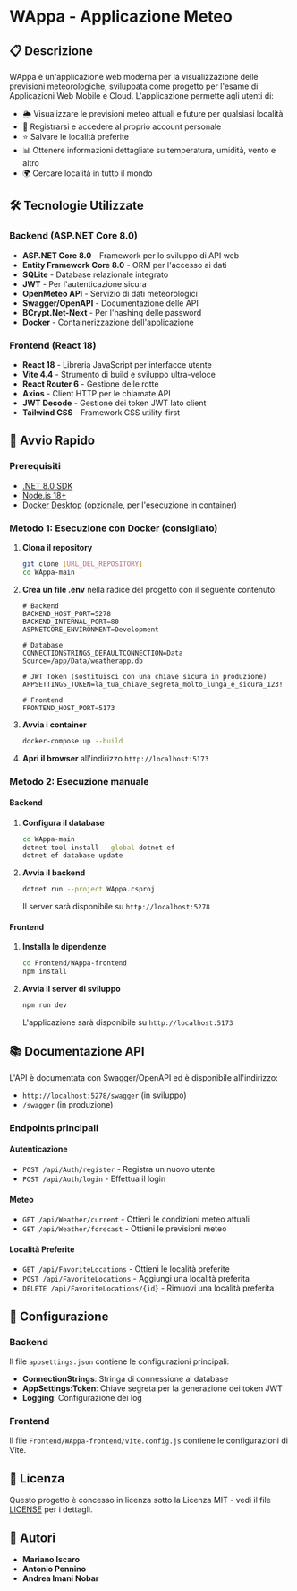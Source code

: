 # WAppa - Applicazione Meteo

## 📋 Descrizione
WAppa è un'applicazione web moderna per la visualizzazione delle previsioni meteorologiche, sviluppata come progetto per l'esame di Applicazioni Web Mobile e Cloud. L'applicazione permette agli utenti di:

- 🌦️ Visualizzare le previsioni meteo attuali e future per qualsiasi località
- 🔐 Registrarsi e accedere al proprio account personale
- ⭐ Salvare le località preferite
- 📊 Ottenere informazioni dettagliate su temperatura, umidità, vento e altro
- 🌍 Cercare località in tutto il mondo

## 🛠️ Tecnologie Utilizzate

### Backend (ASP.NET Core 8.0)
- **ASP.NET Core 8.0** - Framework per lo sviluppo di API web
- **Entity Framework Core 8.0** - ORM per l'accesso ai dati
- **SQLite** - Database relazionale integrato
- **JWT** - Per l'autenticazione sicura
- **OpenMeteo API** - Servizio di dati meteorologici
- **Swagger/OpenAPI** - Documentazione delle API
- **BCrypt.Net-Next** - Per l'hashing delle password
- **Docker** - Containerizzazione dell'applicazione

### Frontend (React 18)
- **React 18** - Libreria JavaScript per interfacce utente
- **Vite 4.4** - Strumento di build e sviluppo ultra-veloce
- **React Router 6** - Gestione delle rotte
- **Axios** - Client HTTP per le chiamate API
- **JWT Decode** - Gestione dei token JWT lato client
- **Tailwind CSS** - Framework CSS utility-first

## 🚀 Avvio Rapido

### Prerequisiti
- [.NET 8.0 SDK](https://dotnet.microsoft.com/download/dotnet/8.0)
- [Node.js 18+](https://nodejs.org/)
- [Docker Desktop](https://www.docker.com/products/docker-desktop) (opzionale, per l'esecuzione in container)

### Metodo 1: Esecuzione con Docker (consigliato)

1. **Clona il repository**
   ```bash
   git clone [URL_DEL_REPOSITORY]
   cd WAppa-main
   ```

2. **Crea un file .env** nella radice del progetto con il seguente contenuto:
   ```env
   # Backend
   BACKEND_HOST_PORT=5278
   BACKEND_INTERNAL_PORT=80
   ASPNETCORE_ENVIRONMENT=Development
   
   # Database
   CONNECTIONSTRINGS_DEFAULTCONNECTION=Data Source=/app/Data/weatherapp.db
   
   # JWT Token (sostituisci con una chiave sicura in produzione)
   APPSETTINGS_TOKEN=la_tua_chiave_segreta_molto_lunga_e_sicura_123!
   
   # Frontend
   FRONTEND_HOST_PORT=5173
   ```

3. **Avvia i container**
   ```bash
   docker-compose up --build
   ```

4. **Apri il browser** all'indirizzo `http://localhost:5173`

### Metodo 2: Esecuzione manuale

#### Backend

1. **Configura il database**
   ```bash
   cd WAppa-main
   dotnet tool install --global dotnet-ef
   dotnet ef database update
   ```

2. **Avvia il backend**
   ```bash
   dotnet run --project WAppa.csproj
   ```
   Il server sarà disponibile su `http://localhost:5278`

#### Frontend

1. **Installa le dipendenze**
   ```bash
   cd Frontend/WAppa-frontend
   npm install
   ```

2. **Avvia il server di sviluppo**
   ```bash
   npm run dev
   ```
   L'applicazione sarà disponibile su `http://localhost:5173`

## 📚 Documentazione API

L'API è documentata con Swagger/OpenAPI ed è disponibile all'indirizzo:
- `http://localhost:5278/swagger` (in sviluppo)
- `/swagger` (in produzione)

### Endpoints principali

#### Autenticazione
- `POST /api/Auth/register` - Registra un nuovo utente
- `POST /api/Auth/login` - Effettua il login

#### Meteo
- `GET /api/Weather/current` - Ottieni le condizioni meteo attuali
- `GET /api/Weather/forecast` - Ottieni le previsioni meteo

#### Località Preferite
- `GET /api/FavoriteLocations` - Ottieni le località preferite
- `POST /api/FavoriteLocations` - Aggiungi una località preferita
- `DELETE /api/FavoriteLocations/{id}` - Rimuovi una località preferita

## 🔧 Configurazione

### Backend
Il file `appsettings.json` contiene le configurazioni principali:
- **ConnectionStrings**: Stringa di connessione al database
- **AppSettings:Token**: Chiave segreta per la generazione dei token JWT
- **Logging**: Configurazione dei log

### Frontend
Il file `Frontend/WAppa-frontend/vite.config.js` contiene le configurazioni di Vite.

## 📄 Licenza

Questo progetto è concesso in licenza sotto la Licenza MIT - vedi il file [LICENSE](LICENSE) per i dettagli.

## 👥 Autori

- **Mariano Iscaro**
- **Antonio Pennino**
- **Andrea Imani Nobar**
